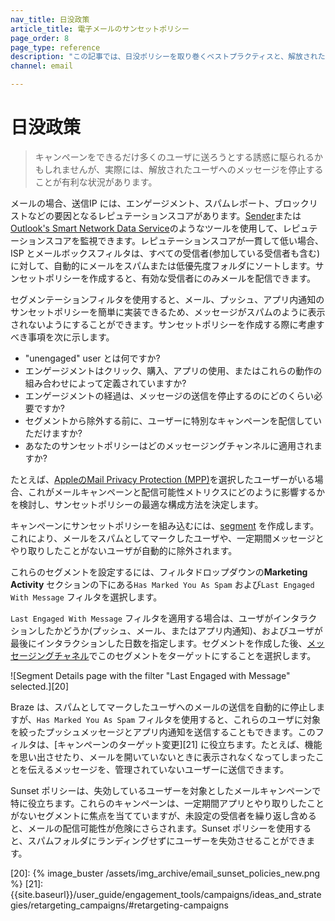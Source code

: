 ```yaml
---
nav_title: 日没政策
article_title: 電子メールのサンセットポリシー
page_order: 8
page_type: reference
description: "この記事では、日没ポリシーを取り巻くベストプラクティスと、解放されたユーザへのメッセージを停止した方が良い状況を理解する方法について説明します。"
channel: email

---
```


# 日没政策

> キャンペーンをできるだけ多くのユーザに送ろうとする誘惑に駆られるかもしれませんが、実際には、解放されたユーザへのメッセージを停止することが有利な状況があります。 

メールの場合、送信IP には、エンゲージメント、スパムレポート、ブロックリストなどの要因となるレピュテーションスコアがあります。[Sender](https://www.senderscore.org/ "Sender")または[Outlook's Smart Network Data Service](https://postmaster.live.com/snds/ "Outlook's Smart Network Data Service")のようなツールを使用して、レピュテーションスコアを監視できます。レピュテーションスコアが一貫して低い場合、ISP とメールボックスフィルタは、すべての受信者(参加している受信者も含む)に対して、自動的にメールをスパムまたは低優先度フォルダにソートします。サンセットポリシーを作成すると、有効な受信者にのみメールを配信できます。 

セグメンテーションフィルタを使用すると、メール、プッシュ、アプリ内通知のサンセットポリシーを簡単に実装できるため、メッセージがスパムのように表示されないようにすることができます。サンセットポリシーを作成する際に考慮すべき事項を次に示します。

- "unengaged" user とは何ですか? 
- エンゲージメントはクリック、購入、アプリの使用、またはこれらの動作の組み合わせによって定義されていますか? 
- エンゲージメントの経過は、メッセージの送信を停止するのにどのくらい必要ですか?
- セグメントから除外する前に、ユーザーに特別なキャンペーンを配信していただけますか?
- あなたのサンセットポリシーはどのメッセージングチャンネルに適用されますか? 

たとえば、[AppleのMail Privacy Protection (MPP)]({{site.baseurl}}/user_guide/message_building_by_channel/email/mpp/)を選択したユーザーがいる場合、これがメールキャンペーンと配信可能性メトリクスにどのように影響するかを検討し、サンセットポリシーの最適な構成方法を決定します。

キャンペーンにサンセットポリシーを組み込むには、[segment][19] を作成します。これにより、メールをスパムとしてマークしたユーザや、一定期間メッセージとやり取りしたことがないユーザが自動的に除外されます。  

これらのセグメントを設定するには、フィルタドロップダウンの**Marketing Activity** セクションの下にある`Has Marked You As Spam` および`Last Engaged With Message` フィルタを選択します。 

`Last Engaged With Message` フィルタを適用する場合は、ユーザがインタラクションしたかどうか(プッシュ、メール、またはアプリ内通知)、およびユーザが最後にインタラクションした日数を指定します。セグメントを作成した後、[メッセージングチャネル]({{site.baseurl}}/user_guide/message_building_by_channel/)でこのセグメントをターゲットにすることを選択します。

![Segment Details page with the filter "Last Engaged with Message" selected.][20]

Braze は、スパムとしてマークしたユーザへのメールの送信を自動的に停止しますが、`Has Marked You As Spam` フィルタを使用すると、これらのユーザに対象を絞ったプッシュメッセージとアプリ内通知を送信することもできます。このフィルタは、[キャンペーンのターゲット変更][21] に役立ちます。たとえば、機能を思い出させたり、メールを開いていないときに表示されなくなってしまったことを伝えるメッセージを、管理されていないユーザーに送信できます。

Sunset ポリシーは、失効しているユーザーを対象としたメールキャンペーンで特に役立ちます。これらのキャンペーンは、一定期間アプリとやり取りしたことがないセグメントに焦点を当てていますが、未設定の受信者を繰り返し含めると、メールの配信可能性が危険にさらされます。Sunset ポリシーを使用すると、スパムフォルダにランディングせずにユーザーを失効させることができます。

[19]: {{site.baseurl}}/user_guide/engagement_tools/segments/creating_a_segment/#creating-a-segment
[20]: {% image_buster /assets/img_archive/email_sunset_policies_new.png %}
[21]: {{site.baseurl}}/user_guide/engagement_tools/campaigns/ideas_and_strategies/retargeting_campaigns/#retargeting-campaigns
